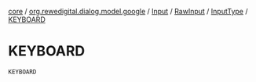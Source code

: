 [core](../../../../index.md) / [org.rewedigital.dialog.model.google](../../../index.md) / [Input](../../index.md) / [RawInput](../index.md) / [InputType](index.md) / [KEYBOARD](./-k-e-y-b-o-a-r-d.md)

# KEYBOARD

`KEYBOARD`